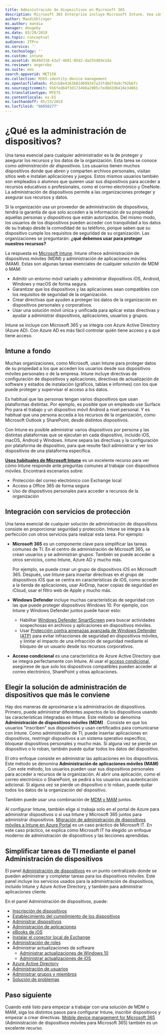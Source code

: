 ```yaml
---
title: Administración de dispositivos en Microsoft 365
description: Microsoft 365 Enterprise incluye Microsoft Intune. Vea cómo Intune proporciona administración de dispositivos móviles y administración de aplicaciones móviles para su organización. Lea escenarios comunes y use Intune para implementar Microsoft 365 en su entorno.
author: MandiOhlinger
ms.author: mandia
manager: dougeby
ms.date: 03/29/2019
ms.topic: conceptual
audience: ITPro
ms.service: ''
ms.technology: ''
ms.custom: intune
ms.assetid: 0649d310-43a7-4b01-85d2-da255d03e1da
ms.reviewer: angerobe
ms.suite: ems
search.appverid: MET150
ms.collection: M365-identity-device-management
ms.openlocfilehash: 452cb8e4163b82d699347a33fd8dfda9c792b6fc
ms.sourcegitcommit: 916fed64f3d173498a2905c7ed8d2d6416e34061
ms.translationtype: MTE75
ms.contentlocale: es-ES
ms.lasthandoff: 05/23/2019
ms.locfileid: "66050277"
---
```

# <a name="what-is-device-management"></a>¿Qué es la administración de dispositivos? 

Una tarea esencial para cualquier administrador es la de proteger y asegurar los recursos y los datos de la organización. Esta tarea se conoce como *administración de dispositivos*. Los usuarios tienen muchos dispositivos donde que abren y comparten archivos personales, visitan sitios web e instalan aplicaciones y juegos. Estos mismos usuarios también son empleados o alumnos que quieren usar sus dispositivos para acceder a recursos educativos o profesionales, como el correo electrónico y OneNote. La administración de dispositivos permite a las organizaciones proteger y asegurar sus recursos y datos. 

Si la organización usa un proveedor de administración de dispositivos, tendrá la garantía de que solo acceden a la información de su propiedad aquellas personas y dispositivos que están autorizados. Del mismo modo, los usuarios de los dispositivos pueden acceder con tranquilidad a los datos de su trabajo desde la comodidad de su teléfono, porque saben que su dispositivo cumple los requisitos de seguridad de su organización. Las organizaciones se preguntarán: **¿qué debemos usar para proteger nuestros recursos?**

La respuesta es [Microsoft Intune](https://docs.microsoft.com/intune/introduction-intune). Intune ofrece administración de dispositivos móviles (MDM) y administración de aplicaciones móviles (MAM). Estas son algunas tareas esenciales de cualquier solución de MDM o MAM:

- Admitir un entorno móvil variado y administrar dispositivos iOS, Android, Windows y macOS de forma segura.
- Garantizar que los dispositivos y las aplicaciones sean compatibles con los requisitos de seguridad de la organización.
- Crear directivas que ayuden a proteger los datos de la organización en dispositivos personales y corporativos.
- Usar una solución móvil única y unificada para aplicar estas directivas y ayudar a administrar dispositivos, aplicaciones, usuarios y grupos.

Intune se incluye con Microsoft 365 y se integra con Azure Active Directory (Azure AD). Con Azure AD es más fácil controlar quién tiene acceso y a qué tiene acceso.

## <a name="hello-intune"></a>Intune a fondo
Muchas organizaciones, como Microsoft, usan Intune para proteger datos de su propiedad a los que acceden los usuarios desde sus dispositivos móviles personales o de la empresa. Intune incluye directivas de configuración de dispositivos y aplicaciones, directivas de actualización de software y estados de instalación (gráficos, tablas e informes) con los que puede proteger y supervisar el acceso a los datos.

Es habitual que las personas tengan varios dispositivos que usan plataformas distintas. Por ejemplo, es posible que un empleado use Surface Pro para el trabajo y un dispositivo móvil Android a nivel personal. Y es habitual que una persona acceda a los recursos de la organización, como Microsoft Outlook y SharePoint, desde distintos dispositivos.

Con Intune es posible administrar varios dispositivos por persona y las distintas plataformas que se ejecutan en cada dispositivo, incluido iOS, macOS, Android y Windows. Intune separa las directivas y la configuración por plataforma de dispositivo, para que resulte fácil administrar y ver los dispositivos de una plataforma específica.

**[Usos habituales de Microsoft Intune](https://docs.microsoft.com/intune/common-scenarios)** es un excelente recurso para ver cómo Intune responde ante preguntas comunes al trabajar con dispositivos móviles. Encontrará escenarios sobre:  
- Protección del correo electrónico con Exchange local
- Acceso a Office 365 de forma segura
- Uso de dispositivos personales para acceder a recursos de la organización

## <a name="integration-with-secure-and-protect-services"></a>Integración con servicios de protección
Una tarea esencial de cualquier solución de administración de dispositivos consiste en proporcionar seguridad y protección. Intune se integra a la perfección con otros servicios para realizar esta tarea. Por ejemplo:

- **Microsoft 365** es un componente clave para simplificar las tareas comunes de TI. En el centro de administración de Microsoft 365, se crean usuarios y se administran grupos. También se puede acceder a otros servicios, como Intune, Azure AD y mucho más. 

  Por ejemplo, se puede crear un grupo de dispositivos iOS en Microsoft 365. Después, use Intune para insertar directivas en el grupo de dispositivos iOS que se centra en características de iOS, como acceder a la tienda de aplicaciones, usar AirDrop, hacer copias de seguridad en iCloud, usar el filtro web de Apple y mucho más.

- **Windows Defender** incluye muchas características de seguridad con las que puede proteger dispositivos Windows 10. Por ejemplo, con Intune y Windows Defender juntos puede hacer esto: 

    - Habilitar [Windows Defender SmartScreen](https://docs.microsoft.com/intune/endpoint-protection-windows-10) para buscar actividades sospechosas en archivos y aplicaciones en dispositivos móviles. 
    - Usar [Protección contra amenazas avanzada de Windows Defender (ATP)](https://docs.microsoft.com/intune/advanced-threat-protection) para evitar infracciones de seguridad en dispositivos móviles, y limitar el impacto de una infracción de seguridad mediante el bloqueo de un usuario desde los recursos corporativos.

- **Acceso condicional** es una característica de Azure Active Directory que se integra perfectamente con Intune. Al usar el [acceso condicional](https://docs.microsoft.com/intune/conditional-access), asegúrese de que solo los dispositivos compatibles pueden acceder al correo electrónico, SharePoint y otras aplicaciones. 

## <a name="choose-the-device-management-solution-thats-right-for-you"></a>Elegir la solución de administración de dispositivos que más le conviene

Hay dos maneras de aproximarse a la administración de dispositivos. Primero, puede administrar diferentes aspectos de los dispositivos usando las características integradas en Intune. Este método se denomina **Administración de dispositivos móviles (MDM)** . Consiste en que los usuarios "inscriben" sus dispositivos y usan certificados para comunicarse con Intune. Como administrador de TI, puede insertar aplicaciones en dispositivos, restringir dispositivos a un sistema operativo específico, bloquear dispositivos personales y mucho más. Si alguna vez se pierde un dispositivo o lo roban, también puede quitar todos los datos del dispositivo. 

El otro enfoque consiste en administrar las aplicaciones en los dispositivos. Este método se denomina **Administración de aplicaciones móviles (MAM)** . Con este método, los usuarios pueden usar sus dispositivos personales para acceder a recursos de la organización. Al abrir una aplicación, como el correo electrónico o SharePoint, se pedirá a los usuarios una autenticación adicional. Si alguna vez se pierde un dispositivo o lo roban, puede quitar todos los datos de la organización del dispositivo. 

También puede usar una combinación de [MDM y MAM](https://docs.microsoft.com/intune/byod-technology-decisions) juntos.

Al configurar Intune, también elige si trabaja solo en el portal de Azure para administrar dispositivos o si usa Intune y Microsoft 365 juntos para administrar dispositivos. [Migración de administración de dispositivos móviles a Intune en Azure Portal](https://www.microsoft.com/itshowcase/Article/Content/1042/Migrating-mobile-device-management-to-Intune-in-the-Azure-portal) es un caso práctico de Microsoft IT. En este caso práctico, se explica cómo Microsoft IT ha elegido un enfoque moderno de administración de dispositivos y las lecciones aprendidas.

## <a name="simplify-it-tasks-using-the-device-management-dashboard"></a>Simplificar tareas de TI mediante el panel Administración de dispositivos

El panel [Administración de dispositivos](https://devicemanagement.portal.azure.com/) es un punto centralizado donde se pueden administrar y completar tareas para los dispositivos móviles. Este panel incluye los servicios usados para la administración de dispositivos, incluido Intune y Azure Active Directory, y también para administrar aplicaciones cliente. 

En el panel Administración de dispositivos, puede:

- [Inscripción de dispositivos](https://docs.microsoft.com/intune/device-enrollment)
- [Establecimiento del cumplimiento de los dispositivos](https://docs.microsoft.com/intune/device-compliance-get-started)
- [Administrar dispositivos](https://docs.microsoft.com/intune/device-management)
- [Administración de aplicaciones](https://docs.microsoft.com/intune/app-management)  
- [eBooks de iOS](https://docs.microsoft.com/intune/vpp-ebooks-ios)  
- [Instalar el conector local de Exchange](https://docs.microsoft.com/intune/exchange-connector-install)  
- [Administración de roles](https://docs.microsoft.com/intune/role-based-access-control)  
- Administrar actualizaciones de software
  - [Administrar actualizaciones de Windows 10](https://docs.microsoft.com/intune/windows-update-for-business-configure)  
  - [Administrar actualizaciones de iOS](https://docs.microsoft.com/intune/software-updates-ios)  
- [Azure Active Directory](https://docs.microsoft.com/azure/active-directory)  
- [Administración de usuarios](https://docs.microsoft.com/azure/active-directory/fundamentals/add-users-azure-active-directory)
- [Administrar grupos y miembros](https://docs.microsoft.com/azure/active-directory/fundamentals/active-directory-manage-groups)
- [Solución de problemas](https://docs.microsoft.com/intune/help-desk-operators)

## <a name="next-step"></a>Paso siguiente
Cuando esté listo para empezar a trabajar con una solución de MDM o MAM, siga los distintos pasos para configurar Intune, inscribir dispositivos y empezar a crear directivas. [Mobile device management for Microsoft 365](https://docs.microsoft.com/microsoft-365/enterprise/mobility-infrastructure) (Administración de dispositivos móviles para Microsoft 365) también es un excelente recurso.
